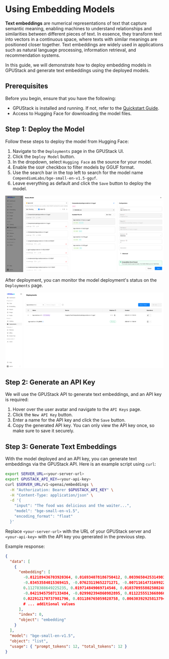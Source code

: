 # Using Embedding Models

**Text embeddings** are numerical representations of text that capture semantic meaning, enabling machines to understand relationships and similarities between different pieces of text. In essence, they transform text into vectors in a continuous space, where texts with similar meanings are positioned closer together. Text embeddings are widely used in applications such as natural language processing, information retrieval, and recommendation systems.

In this guide, we will demonstrate how to deploy embedding models in GPUStack and generate text embeddings using the deployed models.

## Prerequisites

Before you begin, ensure that you have the following:

- GPUStack is installed and running. If not, refer to the [Quickstart Guide](../quickstart.md).
- Access to Hugging Face for downloading the model files.

## Step 1: Deploy the Model

Follow these steps to deploy the model from Hugging Face:

1. Navigate to the `Deployments` page in the GPUStack UI.
2. Click the `Deploy Model` button.
3. In the dropdown, select `Hugging Face` as the source for your model.
4. Enable the `GGUF` checkbox to filter models by GGUF format.
5. Use the search bar in the top left to search for the model name `CompendiumLabs/bge-small-en-v1.5-gguf`.
6. Leave everything as default and click the `Save` button to deploy the model.

![Deploy Model](../assets/using-models/using-embedding-models/deploy-model.png)

After deployment, you can monitor the model deployment's status on the `Deployments` page.

![Model List](../assets/using-models/using-embedding-models/model-list.png)

## Step 2: Generate an API Key

We will use the GPUStack API to generate text embeddings, and an API key is required:

1. Hover over the user avatar and navigate to the `API Keys` page.
2. Click the `New API Key` button.
3. Enter a name for the API key and click the `Save` button.
4. Copy the generated API key. You can only view the API key once, so make sure to save it securely.

## Step 3: Generate Text Embeddings

With the model deployed and an API key, you can generate text embeddings via the GPUStack API. Here is an example script using `curl`:

```bash
export SERVER_URL=<your-server-url>
export GPUSTACK_API_KEY=<your-api-key>
curl $SERVER_URL/v1-openai/embeddings \
  -H "Authorization: Bearer $GPUSTACK_API_KEY" \
  -H "Content-Type: application/json" \
  -d '{
    "input": "The food was delicious and the waiter...",
    "model": "bge-small-en-v1.5",
    "encoding_format": "float"
  }'
```

Replace `<your-server-url>` with the URL of your GPUStack server and `<your-api-key>` with the API key you generated in the previous step.

Example response:

```json
{
  "data": [
    {
      "embedding": [
        -0.012189436703920364, 0.016934078186750412, 0.003965042531490326,
        -0.03453584015369415, -0.07623119652271271, -0.007116147316992283,
        0.11278388649225235, 0.019714849069714546, 0.010370955802500248,
        -0.04219457507133484, -0.029902394860982895, 0.01122555136680603,
        0.022912170737981796, 0.031186765059828758, 0.006303929258137941,
        # ... additional values
      ],
      "index": 0,
      "object": "embedding"
    }
  ],
  "model": "bge-small-en-v1.5",
  "object": "list",
  "usage": { "prompt_tokens": 12, "total_tokens": 12 }
}
```
